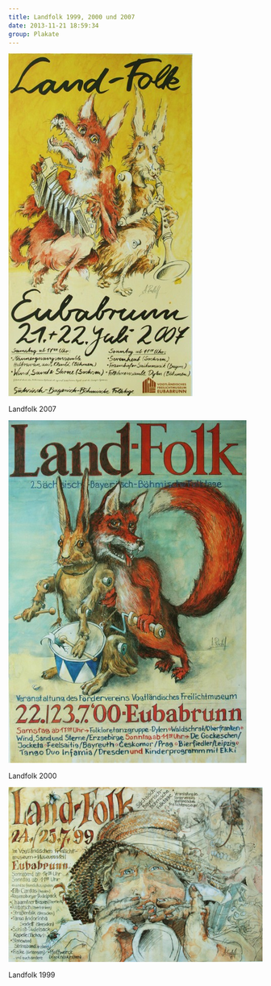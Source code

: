 ```yaml
---
title: Landfolk 1999, 2000 und 2007
date: 2013-11-21 18:59:34
group: Plakate
---
```

![Landfolk 2007](/img/plakate/landfolk-2007.jpg)

Landfolk 2007

![Landfolk 2000](/img/plakate/landfolk-2000.jpg)

Landfolk 2000

![Landfolk 1999](/img/plakate/landfolk-1999.jpg)

Landfolk 1999
